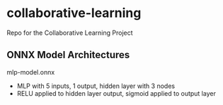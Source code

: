 # collaborative-learning
Repo for the Collaborative Learning Project

## ONNX Model Architectures
mlp-model.onnx
- MLP with 5 inputs, 1 output, hidden layer with 3 nodes
- RELU applied to hidden layer output, sigmoid applied to output layer